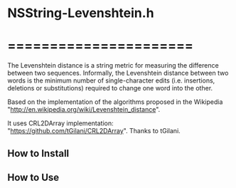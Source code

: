 # NSString-Levenshtein.h
# ======================

The Levenshtein distance is a string metric for measuring the difference between two sequences.
Informally, the Levenshtein distance between two words is the minimum number of single-character
edits (i.e. insertions, deletions or substitutions) required to change one word into the other.

Based on the implementation of the algorithms proposed in the Wikipedia "http://en.wikipedia.org/wiki/Levenshtein_distance".

It uses CRL2DArray implementation: "https://github.com/tGilani/CRL2DArray". Thanks to tGilani.

## How to Install


## How to Use
